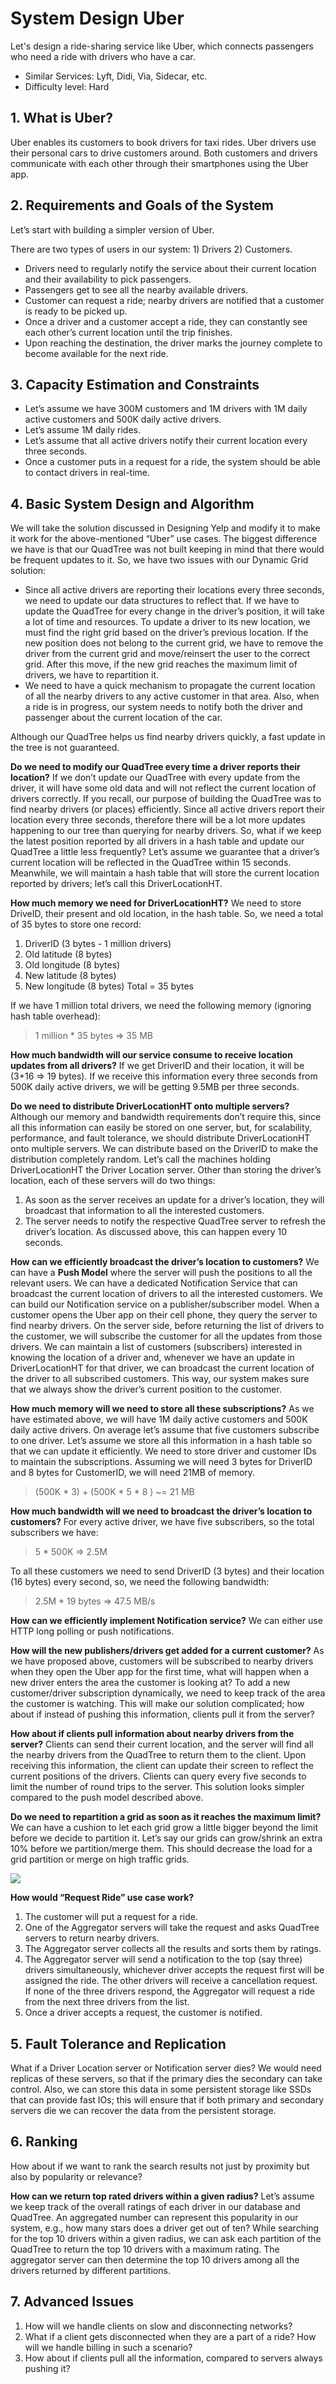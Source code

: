 # System Design Uber

Let's design a ride-sharing service like Uber, which connects passengers who need a ride with drivers who have a car.

- Similar Services: Lyft, Didi, Via, Sidecar, etc.
- Difficulty level: Hard

## 1. What is Uber?

Uber enables its customers to book drivers for taxi rides. Uber drivers use their personal cars to drive customers around. Both customers and drivers communicate with each other through their smartphones using the Uber app.

## 2. Requirements and Goals of the System

Let’s start with building a simpler version of Uber.

There are two types of users in our system: 1) Drivers 2) Customers.

- Drivers need to regularly notify the service about their current location and their availability to pick passengers.
- Passengers get to see all the nearby available drivers.
- Customer can request a ride; nearby drivers are notified that a customer is ready to be picked up.
- Once a driver and a customer accept a ride, they can constantly see each other’s current location until the trip finishes.
- Upon reaching the destination, the driver marks the journey complete to become available for the next ride.

## 3. Capacity Estimation and Constraints

- Let’s assume we have 300M customers and 1M drivers with 1M daily active customers and 500K daily active drivers.
- Let’s assume 1M daily rides.
- Let’s assume that all active drivers notify their current location every three seconds.
- Once a customer puts in a request for a ride, the system should be able to contact drivers in real-time.

## 4. Basic System Design and Algorithm

We will take the solution discussed in Designing Yelp and modify it to make it work for the above-mentioned “Uber” use cases. The biggest difference we have is that our QuadTree was not built keeping in mind that there would be frequent updates to it. So, we have two issues with our Dynamic Grid solution:

- Since all active drivers are reporting their locations every three seconds, we need to update our data structures to reflect that. If we have to update the QuadTree for every change in the driver’s position, it will take a lot of time and resources. To update a driver to its new location, we must find the right grid based on the driver’s previous location. If the new position does not belong to the current grid, we have to remove the driver from the current grid and move/reinsert the user to the correct grid. After this move, if the new grid reaches the maximum limit of drivers, we have to repartition it.
- We need to have a quick mechanism to propagate the current location of all the nearby drivers to any active customer in that area. Also, when a ride is in progress, our system needs to notify both the driver and passenger about the current location of the car.

Although our QuadTree helps us find nearby drivers quickly, a fast update in the tree is not guaranteed.

**Do we need to modify our QuadTree every time a driver reports their location?** If we don’t update our QuadTree with every update from the driver, it will have some old data and will not reflect the current location of drivers correctly. If you recall, our purpose of building the QuadTree was to find nearby drivers (or places) efficiently. Since all active drivers report their location every three seconds, therefore there will be a lot more updates happening to our tree than querying for nearby drivers. So, what if we keep the latest position reported by all drivers in a hash table and update our QuadTree a little less frequently? Let’s assume we guarantee that a driver’s current location will be reflected in the QuadTree within 15 seconds. Meanwhile, we will maintain a hash table that will store the current location reported by drivers; let’s call this DriverLocationHT.

**How much memory we need for DriverLocationHT?** We need to store DriveID, their present and old location, in the hash table. So, we need a total of 35 bytes to store one record:

1. DriverID (3 bytes - 1 million drivers)
2. Old latitude (8 bytes)
3. Old longitude (8 bytes)
4. New latitude (8 bytes)
5. New longitude (8 bytes) Total = 35 bytes

If we have 1 million total drivers, we need the following memory (ignoring hash table overhead):

> 1 million * 35 bytes => 35 MB

**How much bandwidth will our service consume to receive location updates from all drivers?** If we get DriverID and their location, it will be (3+16 => 19 bytes). If we receive this information every three seconds from 500K daily active drivers, we will be getting 9.5MB per three seconds.

**Do we need to distribute DriverLocationHT onto multiple servers?** Although our memory and bandwidth requirements don’t require this, since all this information can easily be stored on one server, but, for scalability, performance, and fault tolerance, we should distribute DriverLocationHT onto multiple servers. We can distribute based on the DriverID to make the distribution completely random. Let’s call the machines holding DriverLocationHT the Driver Location server. Other than storing the driver’s location, each of these servers will do two things:

1. As soon as the server receives an update for a driver’s location, they will broadcast that information to all the interested customers.
2. The server needs to notify the respective QuadTree server to refresh the driver’s location. As discussed above, this can happen every 10 seconds.

**How can we efficiently broadcast the driver’s location to customers?** We can have a **Push Model** where the server will push the positions to all the relevant users. We can have a dedicated Notification Service that can broadcast the current location of drivers to all the interested customers. We can build our Notification service on a publisher/subscriber model. When a customer opens the Uber app on their cell phone, they query the server to find nearby drivers. On the server side, before returning the list of drivers to the customer, we will subscribe the customer for all the updates from those drivers. We can maintain a list of customers (subscribers) interested in knowing the location of a driver and, whenever we have an update in DriverLocationHT for that driver, we can broadcast the current location of the driver to all subscribed customers. This way, our system makes sure that we always show the driver’s current position to the customer.

**How much memory will we need to store all these subscriptions?** As we have estimated above, we will have 1M daily active customers and 500K daily active drivers. On average let’s assume that five customers subscribe to one driver. Let’s assume we store all this information in a hash table so that we can update it efficiently. We need to store driver and customer IDs to maintain the subscriptions. Assuming we will need 3 bytes for DriverID and 8 bytes for CustomerID, we will need 21MB of memory.

> (500K * 3) + (500K * 5 * 8 ) ~= 21 MB

**How much bandwidth will we need to broadcast the driver’s location to customers?** For every active driver, we have five subscribers, so the total subscribers we have:

> 5 * 500K => 2.5M

To all these customers we need to send DriverID (3 bytes) and their location (16 bytes) every second, so, we need the following bandwidth:

> 2.5M * 19 bytes => 47.5 MB/s

**How can we efficiently implement Notification service?** We can either use HTTP long polling or push notifications.

**How will the new publishers/drivers get added for a current customer?** As we have proposed above, customers will be subscribed to nearby drivers when they open the Uber app for the first time, what will happen when a new driver enters the area the customer is looking at? To add a new customer/driver subscription dynamically, we need to keep track of the area the customer is watching. This will make our solution complicated; how about if instead of pushing this information, clients pull it from the server?

**How about if clients pull information about nearby drivers from the server?** Clients can send their current location, and the server will find all the nearby drivers from the QuadTree to return them to the client. Upon receiving this information, the client can update their screen to reflect the current positions of the drivers. Clients can query every five seconds to limit the number of round trips to the server. This solution looks simpler compared to the push model described above.

**Do we need to repartition a grid as soon as it reaches the maximum limit?** We can have a cushion to let each grid grow a little bigger beyond the limit before we decide to partition it. Let’s say our grids can grow/shrink an extra 10% before we partition/merge them. This should decrease the load for a grid partition or merge on high traffic grids.

![](./assets/design.png)

**How would “Request Ride” use case work?**

1. The customer will put a request for a ride.
2. One of the Aggregator servers will take the request and asks QuadTree servers to return nearby drivers.
3. The Aggregator server collects all the results and sorts them by ratings.
4. The Aggregator server will send a notification to the top (say three) drivers simultaneously, whichever driver accepts the request first will be assigned the ride. The other drivers will receive a cancellation request. If none of the three drivers respond, the Aggregator will request a ride from the next three drivers from the list.
5. Once a driver accepts a request, the customer is notified.

## 5. Fault Tolerance and Replication

What if a Driver Location server or Notification server dies? We would need replicas of these servers, so that if the primary dies the secondary can take control. Also, we can store this data in some persistent storage like SSDs that can provide fast IOs; this will ensure that if both primary and secondary servers die we can recover the data from the persistent storage.

## 6. Ranking

How about if we want to rank the search results not just by proximity but also by popularity or relevance?

**How can we return top rated drivers within a given radius?** Let’s assume we keep track of the overall ratings of each driver in our database and QuadTree. An aggregated number can represent this popularity in our system, e.g., how many stars does a driver get out of ten? While searching for the top 10 drivers within a given radius, we can ask each partition of the QuadTree to return the top 10 drivers with a maximum rating. The aggregator server can then determine the top 10 drivers among all the drivers returned by different partitions.

## 7. Advanced Issues

1. How will we handle clients on slow and disconnecting networks?
2. What if a client gets disconnected when they are a part of a ride? How will we handle billing in such a scenario?
3. How about if clients pull all the information, compared to servers always pushing it?